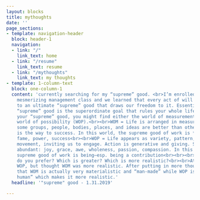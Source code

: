 ```yaml
---
layout: blocks
title: mythoughts
date: ''
page_sections:
- template: navigation-header
  block: header-1
  navigation:
  - link: "/"
    link_text: home
  - link: "/resume"
    link_text: resume
  - link: "/mythoughts"
    link_text: my thoughts
- template: 1-column-text
  block: one-column-1
  content: 'currently searching for my “supreme” good. <br>I’m enrolled in the most
    mesmerizing management class and we learned that every act of will is oriented
    to an ultimate “supreme” good that draws our freedom to it. Essentially, your
    “supreme” good is the superordinate goal that rules your whole life. While uncovering
    your “supreme” good, you might find either the world of measurement (WOM) or the
    world of possibility (WOP).<br><br>WOM = Life is arranged in measured hierarchies:
    some groups, people, bodies, places, and ideas are better than others. Competition
    is the way to success. In this world, the supreme good of work is *having* —money,
    fame, power, success<br><br>WOP = Life appears as variety, pattern, and shimmering
    movement, inviting us to engage. Action is generative and giving. Spiritual emotions
    abundant: joy, grace, awe, wholeness, passion, compassion. In this world, the
    supreme good of work is being—esp. being a contribution<br><br><br>Which world/good
    do you prefer? Which is greater? Which is more realistic?<br><br>At first, I preferred
    WOP, but thought WOM was more realistic. After putting in more thought, I understood
    that WOM is actually very materialistic and “man-made” while WOP is more “naturally
    human” which makes it more realistic.'
  headline: '"supreme" good - 1.31.2019'

---
```

